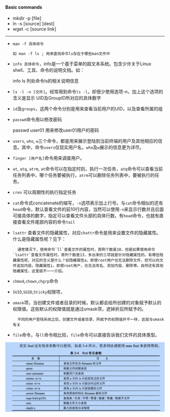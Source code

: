 #### Basic commands

* mkdir -p [file]
* ln -s [source] [dest]
* wget -c [source link]

---
* `man -f 具体命令`
    
      如 man -f ls ; 用来查找命令ls存在于哪些man文件中
      
* `info 具体命令`，info是一个基于菜单的超文本系统。包含少许关于Linux shell、工具、命令的说明文档。如：

    info ls
列处命令ls的相关说明信息

* `ls -l -n [文件]`。经常用到命令`ls -l`，却很少使用选项-n，加上这个选项的含义是显示 UID及GroupID所对应的具体数字

* `id`及`groups`，这两个命令分别是用来查看当前用户的UID，以及查看所属的组

* `passwd`命令用以修改密码
  
    passwd user01
 用来修改user01用户的密码

* `users`, `who`, `w`三个命令，都是用来展示登陆到当前终端的用户及其他相应的信息。其中，命令`users`仅现实用户名，`who`及`w`展示的信息更为详尽。

* `finger [用户名]`命令用来调查用户。

* `at`, `atq`, `atrm`, `at`命令可以在指定时刻，执行一次任务，`atq`命令可以查看当前任务列表中，哪个任务要被执行，`atrm`可以删除任务列表中，要被执行的任务。

* `cron` 可以周期性的执行指定任务

* `cat`命令式concatenate的缩写，`-n`选项表示加上行号。与`cat`命令相似的还有`head`命令，默认查看文件的前10行内容，当然可以使用`-n`来显示行数并且后面可接具体的数字，指定可以查看文件头部的具体行数。有`head`命令，也就有直接查看文件尾部内容的命令`tail`

* `lsattr` 查看文件的隐藏属性，对应`chattr`命令是用来设置文件的隐藏属性。什么是隐藏属性呢？见下：

        通常情况下，使用命令`ll`查看文件的属性时，首例个数是10，但是如果使用命令`lsattr`查看文件属性时，首列个数是13，多出来的三项就是针对隐藏属性的。有哪些隐藏属性呢，对应的含义是什么？如隐藏属性a，即使root用户也无法删除文件，但可以向文件追加内容。隐藏属性i，即使root用户，也无法改名、添加内容、删除等。自然还有其他隐藏属性，这里就不一一介绍。

* `chmod`,`chown`,`chgrp`命令

* `SUID`,`SGID`,`Sticky`权限项，

* `umask`项，当创建文件或者目录的时候，默认都会给所创建的对象赋予默认的权限值。这些默认的权限值就是通过umask项，遮掉折后所赋予的。

        不同的用户登陆系统之后，创建文件或者目录，所赋予的权限值并不一样，这就与umask有关

* `file`命令，与`ll`命令相比较，`file`命令可以直接告诉我们文件的具体类型。

![](https://github.com/WalkingNL/Pics/blob/master/file%20cmd.jpg)
